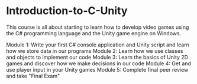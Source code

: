 # Introduction-to-C-Unity
This course is all about starting to learn how to develop video games using the C# programming language and the Unity game engine on Windows.

Module 1: Write your first C# console application and Unity script and learn how we store data in our programs
Module 2: Learn how we use classes and objects to implement our code
Module 3: Learn the basics of Unity 2D games and discover how we make decisions in our code
Module 4: Get and use player input in your Unity games
Module 5: Complete final peer review and take "Final Exam"
